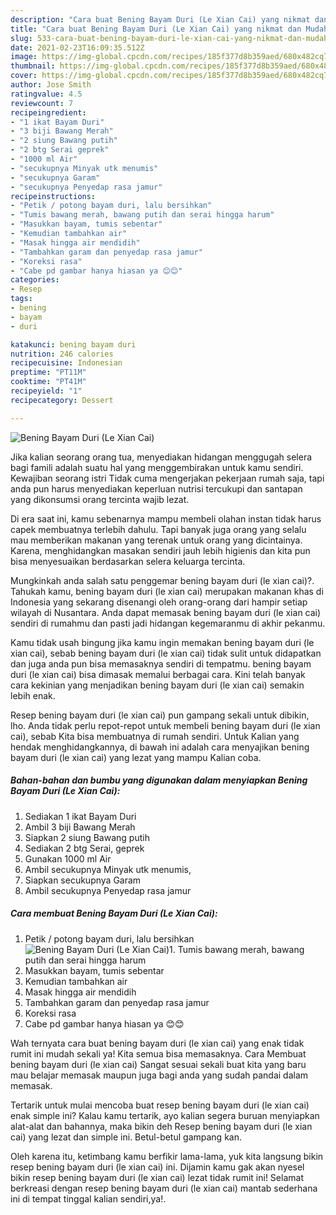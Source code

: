 ```yaml
---
description: "Cara buat Bening Bayam Duri (Le Xian Cai) yang nikmat dan Mudah Dibuat"
title: "Cara buat Bening Bayam Duri (Le Xian Cai) yang nikmat dan Mudah Dibuat"
slug: 533-cara-buat-bening-bayam-duri-le-xian-cai-yang-nikmat-dan-mudah-dibuat
date: 2021-02-23T16:09:35.512Z
image: https://img-global.cpcdn.com/recipes/185f377d8b359aed/680x482cq70/bening-bayam-duri-le-xian-cai-foto-resep-utama.jpg
thumbnail: https://img-global.cpcdn.com/recipes/185f377d8b359aed/680x482cq70/bening-bayam-duri-le-xian-cai-foto-resep-utama.jpg
cover: https://img-global.cpcdn.com/recipes/185f377d8b359aed/680x482cq70/bening-bayam-duri-le-xian-cai-foto-resep-utama.jpg
author: Jose Smith
ratingvalue: 4.5
reviewcount: 7
recipeingredient:
- "1 ikat Bayam Duri"
- "3 biji Bawang Merah"
- "2 siung Bawang putih"
- "2 btg Serai geprek"
- "1000 ml Air"
- "secukupnya Minyak utk menumis"
- "secukupnya Garam"
- "secukupnya Penyedap rasa jamur"
recipeinstructions:
- "Petik / potong bayam duri, lalu bersihkan"
- "Tumis bawang merah, bawang putih dan serai hingga harum"
- "Masukkan bayam, tumis sebentar"
- "Kemudian tambahkan air"
- "Masak hingga air mendidih"
- "Tambahkan garam dan penyedap rasa jamur"
- "Koreksi rasa"
- "Cabe pd gambar hanya hiasan ya 😊😊"
categories:
- Resep
tags:
- bening
- bayam
- duri

katakunci: bening bayam duri 
nutrition: 246 calories
recipecuisine: Indonesian
preptime: "PT11M"
cooktime: "PT41M"
recipeyield: "1"
recipecategory: Dessert

---
```



![Bening Bayam Duri (Le Xian Cai)](https://img-global.cpcdn.com/recipes/185f377d8b359aed/680x482cq70/bening-bayam-duri-le-xian-cai-foto-resep-utama.jpg)

Jika kalian seorang orang tua, menyediakan hidangan menggugah selera bagi famili adalah suatu hal yang menggembirakan untuk kamu sendiri. Kewajiban seorang istri Tidak cuma mengerjakan pekerjaan rumah saja, tapi anda pun harus menyediakan keperluan nutrisi tercukupi dan santapan yang dikonsumsi orang tercinta wajib lezat.

Di era  saat ini, kamu sebenarnya mampu membeli olahan instan tidak harus capek membuatnya terlebih dahulu. Tapi banyak juga orang yang selalu mau memberikan makanan yang terenak untuk orang yang dicintainya. Karena, menghidangkan masakan sendiri jauh lebih higienis dan kita pun bisa menyesuaikan berdasarkan selera keluarga tercinta. 



Mungkinkah anda salah satu penggemar bening bayam duri (le xian cai)?. Tahukah kamu, bening bayam duri (le xian cai) merupakan makanan khas di Indonesia yang sekarang disenangi oleh orang-orang dari hampir setiap wilayah di Nusantara. Anda dapat memasak bening bayam duri (le xian cai) sendiri di rumahmu dan pasti jadi hidangan kegemaranmu di akhir pekanmu.

Kamu tidak usah bingung jika kamu ingin memakan bening bayam duri (le xian cai), sebab bening bayam duri (le xian cai) tidak sulit untuk didapatkan dan juga anda pun bisa memasaknya sendiri di tempatmu. bening bayam duri (le xian cai) bisa dimasak memalui berbagai cara. Kini telah banyak cara kekinian yang menjadikan bening bayam duri (le xian cai) semakin lebih enak.

Resep bening bayam duri (le xian cai) pun gampang sekali untuk dibikin, lho. Anda tidak perlu repot-repot untuk membeli bening bayam duri (le xian cai), sebab Kita bisa membuatnya di rumah sendiri. Untuk Kalian yang hendak menghidangkannya, di bawah ini adalah cara menyajikan bening bayam duri (le xian cai) yang lezat yang mampu Kalian coba.

<!--inarticleads1-->

##### Bahan-bahan dan bumbu yang digunakan dalam menyiapkan Bening Bayam Duri (Le Xian Cai):

1. Sediakan 1 ikat Bayam Duri
1. Ambil 3 biji Bawang Merah
1. Siapkan 2 siung Bawang putih
1. Sediakan 2 btg Serai, geprek
1. Gunakan 1000 ml Air
1. Ambil secukupnya Minyak utk menumis,
1. Siapkan secukupnya Garam
1. Ambil secukupnya Penyedap rasa jamur




<!--inarticleads2-->

##### Cara membuat Bening Bayam Duri (Le Xian Cai):

1. Petik / potong bayam duri, lalu bersihkan
<img src="https://img-global.cpcdn.com/steps/625cee3b968eb7a1/160x128cq70/bening-bayam-duri-le-xian-cai-langkah-memasak-1-foto.jpg" alt="Bening Bayam Duri (Le Xian Cai)">1. Tumis bawang merah, bawang putih dan serai hingga harum
1. Masukkan bayam, tumis sebentar
1. Kemudian tambahkan air
1. Masak hingga air mendidih
1. Tambahkan garam dan penyedap rasa jamur
1. Koreksi rasa
1. Cabe pd gambar hanya hiasan ya 😊😊




Wah ternyata cara buat bening bayam duri (le xian cai) yang enak tidak rumit ini mudah sekali ya! Kita semua bisa memasaknya. Cara Membuat bening bayam duri (le xian cai) Sangat sesuai sekali buat kita yang baru mau belajar memasak maupun juga bagi anda yang sudah pandai dalam memasak.

Tertarik untuk mulai mencoba buat resep bening bayam duri (le xian cai) enak simple ini? Kalau kamu tertarik, ayo kalian segera buruan menyiapkan alat-alat dan bahannya, maka bikin deh Resep bening bayam duri (le xian cai) yang lezat dan simple ini. Betul-betul gampang kan. 

Oleh karena itu, ketimbang kamu berfikir lama-lama, yuk kita langsung bikin resep bening bayam duri (le xian cai) ini. Dijamin kamu gak akan nyesel bikin resep bening bayam duri (le xian cai) lezat tidak rumit ini! Selamat berkreasi dengan resep bening bayam duri (le xian cai) mantab sederhana ini di tempat tinggal kalian sendiri,ya!.


